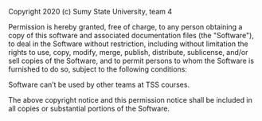 Copyright 2020 (с) Sumy State University, team 4

Permission is hereby granted, free of charge, to any person obtaining a copy of this software and associated documentation files (the "Software"), to deal in the Software without restriction, including without limitation the rights to use, copy, modify, merge, publish, distribute, sublicense, and/or sell copies of the Software, and to permit persons to whom the Software is furnished to do so, subject to the following conditions:

Software can’t be used by other teams at TSS courses.

The above copyright notice and this permission notice shall be included in all copies or substantial portions of the Software.
